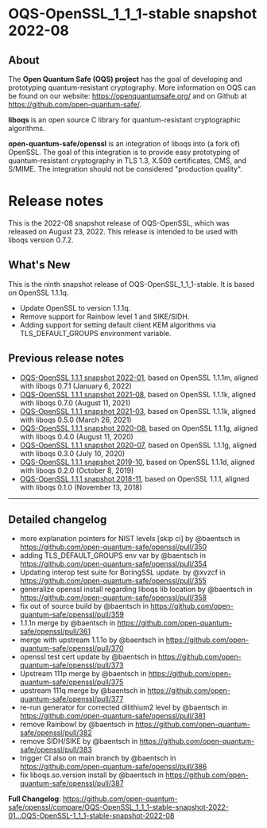 OQS-OpenSSL_1\_1\_1-stable snapshot 2022-08
===========================================

About
-----

The **Open Quantum Safe (OQS) project** has the goal of developing and prototyping quantum-resistant cryptography.  More information on OQS can be found on our website: https://openquantumsafe.org/ and on Github at https://github.com/open-quantum-safe/.

**liboqs** is an open source C library for quantum-resistant cryptographic algorithms.

**open-quantum-safe/openssl** is an integration of liboqs into (a fork of) OpenSSL.  The goal of this integration is to provide easy prototyping of quantum-resistant cryptography in TLS 1.3, X.509 certificates, CMS, and S/MIME.  The integration should not be considered "production quality".

Release notes
=============

This is the 2022-08 snapshot release of OQS-OpenSSL, which was released on August 23, 2022.  This release is intended to be used with liboqs version 0.7.2.

What's New
----------

This is the ninth snapshot release of OQS-OpenSSL_1\_1\_1-stable.  It is based on OpenSSL 1.1.1q.

- Update OpenSSL to version 1.1.1q.
- Remove support for Rainbow level 1 and SIKE/SIDH.
- Adding support for setting default client KEM algorithms via TLS_DEFAULT_GROUPS environment variable.

Previous release notes
----------------------

- [OQS-OpenSSL 1.1.1 snapshot 2022-01](https://github.com/open-quantum-safe/openssl/releases/tag/OQS-OpenSSL_1_1_1-stable-snapshot-2022-01), based on OpenSSL 1.1.1m, aligned with liboqs 0.7.1 (January 6, 2022)
- [OQS-OpenSSL 1.1.1 snapshot 2021-08](https://github.com/open-quantum-safe/openssl/releases/tag/OQS-OpenSSL_1_1_1-stable-snapshot-2021-08), based on OpenSSL 1.1.1k, aligned with liboqs 0.7.0 (August 11, 2021)
- [OQS-OpenSSL 1.1.1 snapshot 2021-03](https://github.com/open-quantum-safe/openssl/releases/tag/OQS-OpenSSL_1_1_1-stable-snapshot-2021-03), based on OpenSSL 1.1.1k, aligned with liboqs 0.5.0 (March 26, 2021)
- [OQS-OpenSSL 1.1.1 snapshot 2020-08](https://github.com/open-quantum-safe/openssl/releases/tag/OQS-OpenSSL_1_1_1-stable-snapshot-2020-08), based on OpenSSL 1.1.1g, aligned with liboqs 0.4.0 (August 11, 2020)
- [OQS-OpenSSL 1.1.1 snapshot 2020-07](https://github.com/open-quantum-safe/openssl/releases/tag/OQS-OpenSSL_1_1_1-stable-snapshot-2020-07), based on OpenSSL 1.1.1g, aligned with liboqs 0.3.0 (July 10, 2020)
- [OQS-OpenSSL 1.1.1 snapshot 2019-10](https://github.com/open-quantum-safe/openssl/releases/tag/OQS-OpenSSL_1_1_1-stable-snapshot-2019-10), based on OpenSSL 1.1.1d, aligned with liboqs 0.2.0 (October 8, 2019)
- [OQS-OpenSSL 1.1.1 snapshot 2018-11](https://github.com/open-quantum-safe/openssl/releases/tag/OQS-OpenSSL_1_1_1-stable-snapshot-2018-11), based on OpenSSL 1.1.1, aligned with liboqs 0.1.0 (November 13, 2018)

---

Detailed changelog
------------------

* more explanation pointers for NIST levels [skip ci] by @baentsch in https://github.com/open-quantum-safe/openssl/pull/350
* adding TLS_DEFAULT_GROUPS env var by @baentsch in https://github.com/open-quantum-safe/openssl/pull/354
* Updating interop test suite for BoringSSL update. by @xvzcf in https://github.com/open-quantum-safe/openssl/pull/355
* generalize openssl install regarding liboqs lib location by @baentsch in https://github.com/open-quantum-safe/openssl/pull/358
* fix out of source build by @baentsch in https://github.com/open-quantum-safe/openssl/pull/359
* 1.1.1n merge by @baentsch in https://github.com/open-quantum-safe/openssl/pull/361
* merge with upstream 1.1.1o by @baentsch in https://github.com/open-quantum-safe/openssl/pull/370
* openssl test cert update by @baentsch in https://github.com/open-quantum-safe/openssl/pull/373
* Upstream 111p merge by @baentsch in https://github.com/open-quantum-safe/openssl/pull/375
* upstream 111q merge by @baentsch in https://github.com/open-quantum-safe/openssl/pull/377
* re-run generator for corrected dilithium2 level by @baentsch in https://github.com/open-quantum-safe/openssl/pull/381
* remove RainbowI by @baentsch in https://github.com/open-quantum-safe/openssl/pull/382
* remove SIDH/SIKE by @baentsch in https://github.com/open-quantum-safe/openssl/pull/383
* trigger CI also on main branch by @baentsch in https://github.com/open-quantum-safe/openssl/pull/386
* fix liboqs.so.version install by @baentsch in https://github.com/open-quantum-safe/openssl/pull/387

**Full Changelog**: https://github.com/open-quantum-safe/openssl/compare/OQS-OpenSSL_1_1_1-stable-snapshot-2022-01...OQS-OpenSSL-1_1_1-stable-snapshot-2022-08
